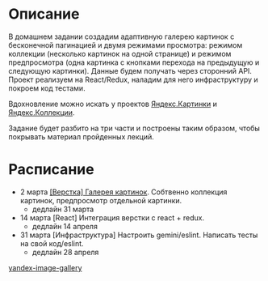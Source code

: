Описание
========

В домашнем задании создадим адаптивную галерею картинок с бесконечной пагинацией и двумя режимами просмотра: режимом коллекции (несколько картинок на одной странице) и режимом предпросмотра (одна картинка с кнопками перехода на предыдущую и следующую картинки). Данные будем получать через сторонний API.
Проект реализуем на React/Redux, наладим для него инфраструктуру и покроем код тестами.

Вдохновление можно искать у проектов [Яндекс.Картинки](https://yandex.ru/images/search?text=%D0%B2%D0%B4%D0%BE%D1%85%D0%BD%D0%BE%D0%B2%D0%BB%D0%B5%D0%BD%D0%B8%D0%B5) и [Яндекс.Коллекции](https://yandex.ru/collections).

Задание будет разбито на три части и построены таким образом, чтобы покрывать материал пройденных лекций.

Расписание
==========

- 2 марта [[Верстка] Галерея картинок](https://github.com/yandex-shri-minsk-2018/homework/blob/master/task-1.md). Собтвенно коллекция картинок, предпросмотр отдельной картинки.
  - дедлайн 31 марта
- 14 марта [React] Интеграция верстки с react + redux.
  - дедлайн 14 апреля
- 31 марта [Инфраструктура] Настроить gemini/eslint. Написать тесты на свой код/eslint.
  - дедлайн 28 апреля

[yandex-image-gallery](https://yandex-image-gallery.herokuapp.com/)
